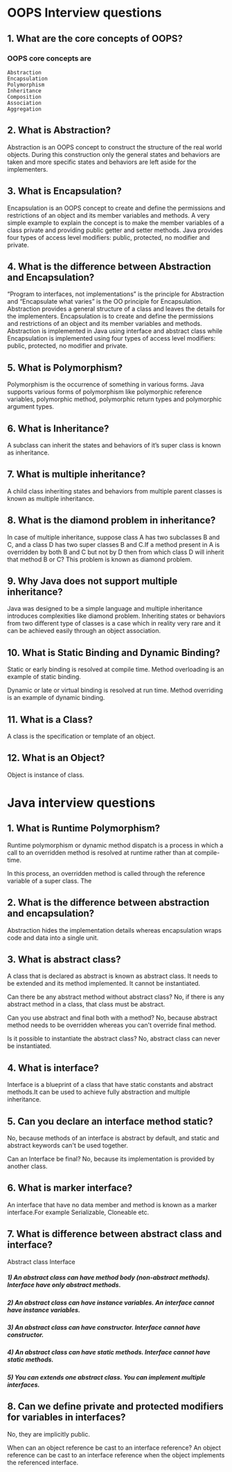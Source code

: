 # OOPS Interview questions
## 1. What are the core concepts of OOPS?
### OOPS core concepts are
	Abstraction
	Encapsulation
	Polymorphism
	Inheritance
	Composition
	Association
	Aggregation

## 2. What is Abstraction?
Abstraction is an OOPS concept to construct the structure of the real world objects. During this construction only the general states and behaviors are taken and more specific states and behaviors are left aside for the implementers.

## 3. What is Encapsulation?
Encapsulation is an OOPS concept to create and define the permissions and restrictions of an object and its member variables and methods. A very simple example to explain the concept is to make the member variables of a class private and providing public getter and setter methods. Java provides four types of access level modifiers: public, protected, no modifier and private.

## 4. What is the difference between Abstraction and Encapsulation?
“Program to interfaces, not implementations” is the principle for Abstraction and “Encapsulate what varies” is the OO principle for Encapsulation.
Abstraction provides a general structure of a class and leaves the details for the implementers. Encapsulation is to create and define the permissions and restrictions of an object and its member variables and methods.
Abstraction is implemented in Java using interface and abstract class while Encapsulation is implemented using four types of access level modifiers: public, protected, no modifier and private.

## 5. What is Polymorphism?
Polymorphism is the occurrence of something in various forms. Java supports various forms of polymorphism like polymorphic reference variables, polymorphic method, polymorphic return types and polymorphic argument types.

## 6. What is Inheritance?
A subclass can inherit the states and behaviors of it’s super class is known as inheritance.

## 7. What is multiple inheritance?
A child class inheriting states and behaviors from multiple parent classes is known as multiple inheritance.

## 8. What is the diamond problem in inheritance?
In case of multiple inheritance, suppose class A has two subclasses B and C, and a class D has two super classes B and C.If a method present in A is overridden by both B and C but not by D then from which class D will inherit that method B or C? This problem is known as diamond problem.

## 9. Why Java does not support multiple inheritance?
Java was designed to be a simple language and multiple inheritance introduces complexities like diamond problem. Inheriting states or behaviors from two different type of classes is a case which in reality very rare and it can be achieved easily through an object association.

## 10. What is Static Binding and Dynamic Binding?
Static or early binding is resolved at compile time. Method overloading is an example of static binding.

Dynamic or late or virtual binding is resolved at run time. Method overriding is an example of dynamic binding.

## 11. What is a Class?
A class is the specification or template of an object.

## 12. What is an Object?
Object is instance of class.

# Java interview questions

## 1. What is Runtime Polymorphism?
Runtime polymorphism or dynamic method dispatch is a process in which a call to an overridden method is resolved at runtime rather than at compile-time.

In this process, an overridden method is called through the reference variable of a super class. The 

## 2. What is the difference between abstraction and encapsulation?
Abstraction hides the implementation details whereas encapsulation wraps code and data into a single unit.

## 3. What is abstract class?
A class that is declared as abstract is known as abstract class. It needs to be extended and its method implemented. It cannot be instantiated.

 Can there be any abstract method without abstract class?
No, if there is any abstract method in a class, that class must be abstract.

Can you use abstract and final both with a method?
No, because abstract method needs to be overridden whereas you can't override final method.

Is it possible to instantiate the abstract class?
No, abstract class can never be instantiated.

## 4. What is interface?

Interface is a blueprint of a class that have static constants and abstract methods.It can be used to achieve fully abstraction and multiple inheritance.

## 5. Can you declare an interface method static?
No, because methods of an interface is abstract by default, and static and abstract keywords can't be used together.

 Can an Interface be final?
No, because its implementation is provided by another class.

## 6. What is marker interface?
An interface that have no data member and method is known as a marker interface.For example Serializable, Cloneable etc.

## 7. What is difference between abstract class and interface?
Abstract class	Interface
##### 1) An abstract class can have method body (non-abstract methods).	Interface have only abstract methods.
##### 2) An abstract class can have instance variables.	An interface cannot have instance variables.
##### 3) An abstract class can have constructor.	Interface cannot have constructor.
##### 4) An abstract class can have static methods.	Interface cannot have static methods.
##### 5) You can extends one abstract class.	You can implement multiple interfaces.


## 8. Can we define private and protected modifiers for variables in interfaces?
No, they are implicitly public.

 When can an object reference be cast to an interface reference?
An object reference can be cast to an interface reference when the object implements the referenced interface.